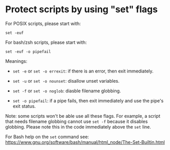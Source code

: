 # Protect scripts by using "set" flags

For POSIX scripts, please start with:

    set -euf

For bash/zsh scripts, please start with:

    set -euf -o pipefail

Meanings:

  * `set -e` or `set -o errexit`: if there is an error, then exit immediately.

  * `set -u` or `set -o nounset`: disallow unset variables.

  * `set -f` or `set -o noglob`: diasble filename globbing.

  * `set -o pipefail`: if a pipe fails, then exit immediately and use the pipe's exit status.

Note: some scripts won't be able use all these flags. For example, a script that needs filename globbing cannot use `set -f` because it disables globbing. Please note this in the code immediately above the `set` line.

For Bash help on the `set` command see: https://www.gnu.org/software/bash/manual/html_node/The-Set-Builtin.html
